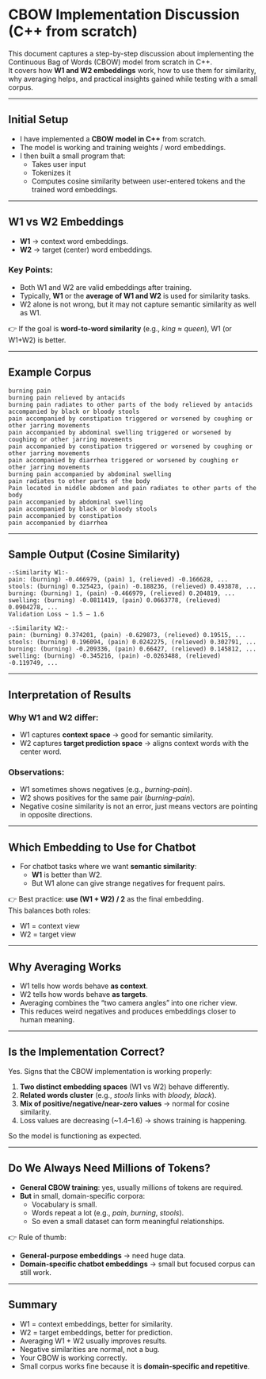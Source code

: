 # CBOW Implementation Discussion (C++ from scratch)

This document captures a step-by-step discussion about implementing the Continuous Bag of Words (CBOW) model from scratch in C++.  
It covers how **W1 and W2 embeddings** work, how to use them for similarity, why averaging helps, and practical insights gained while testing with a small corpus.  

---

## Initial Setup

- I have implemented a **CBOW model in C++** from scratch.  
- The model is working and training weights / word embeddings.  
- I then built a small program that:
  - Takes user input
  - Tokenizes it
  - Computes cosine similarity between user-entered tokens and the trained word embeddings.

---

## W1 vs W2 Embeddings

- **W1** → context word embeddings.  
- **W2** → target (center) word embeddings.  

### Key Points:
- Both W1 and W2 are valid embeddings after training.  
- Typically, **W1** or the **average of W1 and W2** is used for similarity tasks.  
- W2 alone is not wrong, but it may not capture semantic similarity as well as W1.  

👉 If the goal is **word-to-word similarity** (e.g., *king* ≈ *queen*), W1 (or W1+W2) is better.  

---

## Example Corpus

```TEXT
burning pain
burning pain relieved by antacids
burning pain radiates to other parts of the body relieved by antacids accompanied by black or bloody stools
pain accompanied by constipation triggered or worsened by coughing or other jarring movements
pain accompanied by abdominal swelling triggered or worsened by coughing or other jarring movements
pain accompanied by constipation triggered or worsened by coughing or other jarring movements
pain accompanied by diarrhea triggered or worsened by coughing or other jarring movements
burning pain accompanied by abdominal swelling
pain radiates to other parts of the body
Pain located in middle abdomen and pain radiates to other parts of the body
pain accompanied by abdominal swelling
pain accompanied by black or bloody stools
pain accompanied by constipation
pain accompanied by diarrhea
```

---

## Sample Output (Cosine Similarity)

```TEXT
-:Similarity W1:-
pain: (burning) -0.466979, (pain) 1, (relieved) -0.166628, ...
stools: (burning) 0.325423, (pain) -0.188236, (relieved) 0.493878, ...
burning: (burning) 1, (pain) -0.466979, (relieved) 0.204819, ...
swelling: (burning) -0.0811419, (pain) 0.0663778, (relieved) 0.0904278, ...
Validation Loss ~ 1.5 – 1.6

-:Similarity W2:-
pain: (burning) 0.374201, (pain) -0.629873, (relieved) 0.19515, ...
stools: (burning) 0.196094, (pain) 0.0242275, (relieved) 0.302791, ...
burning: (burning) -0.209336, (pain) 0.66427, (relieved) 0.145812, ...
swelling: (burning) -0.345216, (pain) -0.0263488, (relieved) -0.119749, ...
```


---

## Interpretation of Results

### Why W1 and W2 differ:
- W1 captures **context space** → good for semantic similarity.  
- W2 captures **target prediction space** → aligns context words with the center word.  

### Observations:
- W1 sometimes shows negatives (e.g., *burning–pain*).  
- W2 shows positives for the same pair (*burning–pain*).  
- Negative cosine similarity is not an error, just means vectors are pointing in opposite directions.  

---

## Which Embedding to Use for Chatbot

- For chatbot tasks where we want **semantic similarity**:
  - **W1** is better than W2.  
  - But W1 alone can give strange negatives for frequent pairs.  

👉 Best practice: **use (W1 + W2) / 2** as the final embedding.  
This balances both roles:
- W1 = context view  
- W2 = target view  

---

## Why Averaging Works

- W1 tells how words behave **as context**.  
- W2 tells how words behave **as targets**.  
- Averaging combines the “two camera angles” into one richer view.  
- This reduces weird negatives and produces embeddings closer to human meaning.  

---

## Is the Implementation Correct?

Yes. Signs that the CBOW implementation is working properly:

1. **Two distinct embedding spaces** (W1 vs W2) behave differently.  
2. **Related words cluster** (e.g., *stools* links with *bloody, black*).  
3. **Mix of positive/negative/near-zero values** → normal for cosine similarity.  
4. Loss values are decreasing (~1.4–1.6) → shows training is happening.  

So the model is functioning as expected.  

---

## Do We Always Need Millions of Tokens?

- **General CBOW training**: yes, usually millions of tokens are required.  
- **But** in small, domain-specific corpora:
  - Vocabulary is small.  
  - Words repeat a lot (e.g., *pain*, *burning*, *stools*).  
  - So even a small dataset can form meaningful relationships.  

👉 Rule of thumb:  
- **General-purpose embeddings** → need huge data.  
- **Domain-specific chatbot embeddings** → small but focused corpus can still work.  

---

## Summary

- W1 = context embeddings, better for similarity.  
- W2 = target embeddings, better for prediction.  
- Averaging W1 + W2 usually improves results.  
- Negative similarities are normal, not a bug.  
- Your CBOW is working correctly.  
- Small corpus works fine because it is **domain-specific and repetitive**.  



